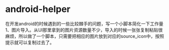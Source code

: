 # android-helper
在开发android的时候遇到的一些比较棘手的问题，写一个小脚本简化一下工作量
1、图片导入。从UI那里拿到的图片资源数量不少，导入的时候一张张复制粘贴很麻烦，所以做了一个脚本，只需要把相应的图片放到对应的source_icon中，按照提示就可以复制过去了。
